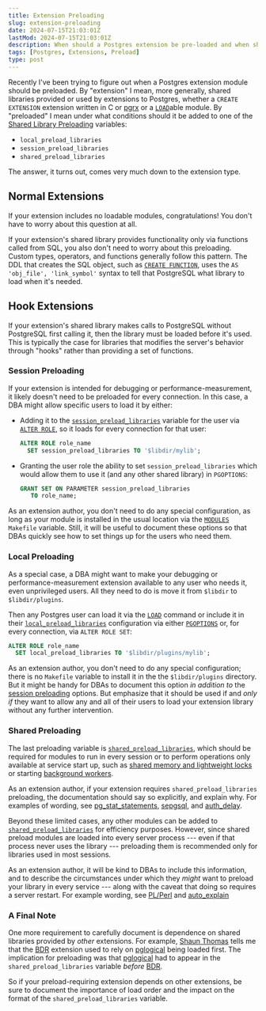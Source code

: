 ```yaml
---
title: Extension Preloading
slug: extension-preloading
date: 2024-07-15T21:03:01Z
lastMod: 2024-07-15T21:03:01Z
description: When should a Postgres extension be pre-loaded and when should it not?
tags: [Postgres, Extensions, Preload]
type: post
---
```


Recently I've been trying to figure out when a Postgres extension module
should be preloaded. By "extension" I mean, more generally, shared libraries
provided or used by extensions to Postgres, whether a `CREATE EXTENSION`
extension written in C or [pgrx] or a [`LOAD`]able module. By "preloaded" I
mean under what conditions should it be added to one of the [Shared Library
Preloading] variables:

*   `local_preload_libraries`
*   `session_preload_libraries`
*   `shared_preload_libraries`

The answer, it turns out, comes very much down to the extension type.

Normal Extensions
-----------------

If your extension includes no loadable modules, congratulations! You don't
have to worry about this question at all.

If your extension's shared library provides functionality only via functions
called from SQL, you also don't need to worry about this preloading. Custom
types, operators, and functions generally follow this pattern. The DDL that
creates the SQL object, such as [`CREATE FUNCTION`], uses the `AS 'obj_file',
'link_symbol'` syntax to tell that PostgreSQL what library to load when it's
needed.

Hook Extensions
---------------

If your extension's shared library makes calls to PostgreSQL without
PostgreSQL first calling it, then the library must be loaded before it's used.
This is typically the case for libraries that modifies the server's behavior
through "hooks" rather than providing a set of functions.

### Session Preloading

If your extension is intended for debugging or performance-measurement, it
likely doesn't need to be preloaded for every connection. In this case, a DBA
might allow specific users to load it by either:

*   Adding it to the [`session_preload_libraries`] variable for the user via
    [`ALTER ROLE`], so it loads for every connection for that user:

    ```sql
    ALTER ROLE role_name
      SET session_preload_libraries TO '$libdir/mylib';
    ```

*   Granting the user role the ability to set `session_preload_libraries`
    which would allow them to use it (and any other shared library) in
    `PGOPTIONS`:

    ```sql
    GRANT SET ON PARAMETER session_preload_libraries
       TO role_name;
    ```

As an extension author, you don't need to do any special configuration, as
long as your module is installed in the usual location via the [`MODULES`]
`Makefile` variable. Still, it will be useful to document these options so
that DBAs quickly see how to set things up for the users who need them.

### Local Preloading

As a special case, a DBA might want to make your debugging or
performance-measurement extension available to any user who needs it, even
unprivileged users. All they need to do is move it from `$libdir` to
`$libdir/plugins`.

Then any Postgres user can load it via the [`LOAD`] command or include it in
their [`local_preload_libraries`] configuration via either [`PGOPTIONS`] or,
for every connection, via `ALTER ROLE SET`:

```sql
ALTER ROLE role_name
  SET local_preload_libraries TO '$libdir/plugins/mylib';
```

As an extension author, you don't need to do any special configuration; there
is no `Makefile` variable to install it in the the `$libdir/plugins`
directory. But it might be handy for DBAs to document this option *in addition
to* the [session preloading](#session-preloading) options. But emphasize that
it should be used if and *only if* they want to allow any and all of their
users to load your extension library without any further intervention.

### Shared Preloading

The last preloading variable is [`shared_preload_libraries`], which should be
required for modules to run in every session or to perform operations only
available at service start up, such as [shared memory and lightweight locks]
or starting [background workers].

As an extension author, if your extension requires `shared_preload_libraries`
preloading, the documentation should say so explicitly, and explain why. For
examples of wording, see [pg_stat_statements], [sepgsql], and [auth_delay].

Beyond these limited cases, any other modules can be added to
[`shared_preload_libraries`] for efficiency purposes. However, since shared
preload modules are loaded into every server process --- even if that process
never uses the library --- preloading them is recommended only for libraries
used in most sessions.

As an extension author, it will be kind to DBAs to include this information,
and to describe the circumstances under which they *might* want to preload
your library in every service --- along with the caveat that doing so requires
a server restart. For example wording, see [PL/Perl] and [auto_explain]

### A Final Note

One more requirement to carefully document is dependence on shared libraries
provided by *other* extensions. For example, [Shaun Thomas] tells me that the
[BDR] extension used to rely on [pglogical] being loaded first. The
implication for preloading was that [pglogical] had to appear in the
`shared_preload_libraries` variable *before* [BDR].

So if your preload-requiring extension depends on other extensions, be sure to
document the importance of load order and the impact on the format of the 
`shared_preload_libraries` variable.



  [pgrx]: https://github.com/pgcentralfoundation/pgrx
    "pgrx: Build Postgres Extensions with Rust!"
  [`LOAD`]: https://www.postgresql.org/docs/current/sql-load.html
    "PostgreSQL Docs: LOAD"
  [Shared Library Preloading]: https://www.postgresql.org/docs/current/runtime-config-client.html#RUNTIME-CONFIG-CLIENT-PRELOAD
    "PostgreSQL Docs: Shared Library Preloading"
  [`CREATE FUNCTION`]: https://www.postgresql.org/docs/current/sql-createfunction.html
    "PostgreSQL Docs: `MODULES`"
  [`session_preload_libraries`]: https://www.postgresql.org/docs/current/runtime-config-client.html#GUC-SESSION-PRELOAD-LIBRARIES
    "PostgreSQL Docs: `session_preload_libraries`"
  [`ALTER ROLE`]: https://www.postgresql.org/docs/current/sql-alterrole.html
    "PostgreSQL Docs: ALTER ROLE"
   [`PGOPTIONS`]: https://www.postgresql.org/docs/current/config-setting.html#CONFIG-SETTING-SHELL
     "PostgreSQL Docs: Parameter Interaction via the Shell"
  [`local_preload_libraries`]: https://www.postgresql.org/docs/current/runtime-config-client.html#GUC-LOCAL-PRELOAD-LIBRARIES
    "PostgreSQL Docs: `local_preload_libraries`"
  [`MODULES`]: https://www.postgresql.org/docs/current/extend-pgxs.html#EXTEND-PGXS-MODULES
    "PostgreSQL Docs: CREATE FUNCTION"
  [`shared_preload_libraries`]: https://www.postgresql.org/docs/current/runtime-config-client.html#GUC-SHARED-PRELOAD-LIBRARIES
    "PostgreSQL Docs: `shared_preload_libraries`"
  [background workers]: https://www.postgresql.org/docs/current/bgworker.html
    "PostgreSQL Docs: Background Worker Processes"
  [shared memory and lightweight locks]: https://www.postgresql.org/docs/16/xfunc-c.html#XFUNC-SHARED-ADDIN
    "PostgreSQL Docs: Shared Memory and LWLocks"
  [pg_stat_statements]: https://www.postgresql.org/docs/16/pgstatstatements.html
    "PostgreSQL Docs: pg_stat_statements"
  [sepgsql]: https://www.postgresql.org/docs/16/sepgsql.html#SEPGSQL-INSTALLATION
    "PostgreSQL Docs: sepgsql"
  [auth_delay]: https://www.postgresql.org/docs/16/auth-delay.html
    "PostgreSQL Docs: auth_delay"
  [PL/Perl]: https://www.postgresql.org/docs/16/plperl-under-the-hood.html#GUC-PLPERL-ON-INIT
    "PostgreSQL Docs: plperl.on_init"
  [auto_explain]: https://www.postgresql.org/docs/16/auto-explain.html
    "PostgreSQL Docs: auto_explain"
  [Shaun Thomas]: http://bonesmoses.org
  [BDR]: https://wiki.postgresql.org/wiki/BDR_Project
    "PostgreSQL Wiki: BDR Project"
  [pglogical]: https://github.com/2ndQuadrant/pglogical
    "Logical Replication extension for PostgreSQL"
